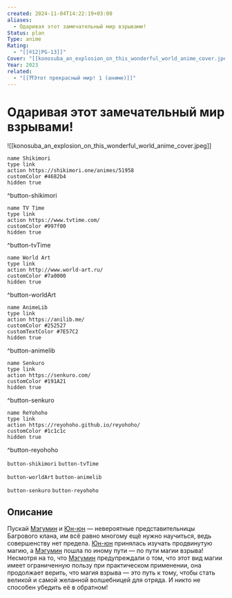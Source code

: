 ```yaml
---
created: 2024-11-04T14:22:19+03:00
aliases:
  - Одаривая этот замечательный мир взрывами!
Status: plan
Type: anime
Rating:
  - "[[®️12|PG-13]]"
Cover: "[[konosuba_an_explosion_on_this_wonderful_world_anime_cover.jpeg]]"
Year: 2023
related:
  - "[[⛩️Этот прекрасный мир! 1 (аниме)]]"
---
```


# Одаривая этот замечательный мир взрывами!

![[konosuba_an_explosion_on_this_wonderful_world_anime_cover.jpeg]]

```button
name Shikimori
type link
action https://shikimori.one/animes/51958
customColor #4682b4
hidden true
```
^button-shikimori

```button
name TV Time
type link
action https://www.tvtime.com/
customColor #997f00
hidden true
```
^button-tvTime

```button
name World Art
type link
action http://www.world-art.ru/
customColor #7a0000
hidden true
```
^button-worldArt

```button
name AnimeLib
type link
action https://anilib.me/
customColor #252527
customTextColor #7E57C2
hidden true
```
^button-animelib

```button
name Senkuro
type link
action https://senkuro.com/
customColor #191A21
hidden true
```
^button-senkuro

```button
name ReYohoho
type link
action https://reyohoho.github.io/reyohoho/
customColor #1c1c1c
hidden true
```
^button-reyohoho

`button-shikimori` `button-tvTime`

`button-worldArt` `button-animelib`

`button-senkuro` `button-reyohoho`

## Описание

Пускай [Мэгумин](https://shikimori.one/characters/117225-megumin) и [Юн-юн](https://shikimori.one/characters/124753-yunyun) — невероятные представительницы Багрового клана, им всё равно многому ещё нужно научиться, ведь совершенству нет предела. [Юн-юн](https://shikimori.one/characters/124753-yunyun) принялась изучать продвинутую магию, а [Мэгумин](https://shikimori.one/characters/117225-megumin) пошла по иному пути — по пути магии взрыва! Несмотря на то, что [Мэгумин](https://shikimori.one/characters/117225-megumin) предупреждали о том, что этот вид магии имеет ограниченную пользу при практическом применении, она продолжает верить, что магия взрыва — это путь к тому, чтобы стать великой и самой желанной волшебницей для отряда. И никто не способен убедить её в обратном!
